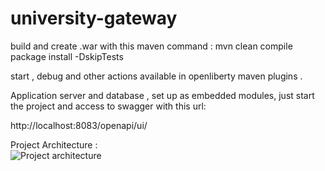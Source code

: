 # university-gateway


build and create .war with this maven command : 
 mvn clean compile package install -DskipTests

start , debug and other actions available in openliberty maven plugins .


Application server and database , set up as embedded modules, 
just start the project and access to swagger with this url:

http://localhost:8083/openapi/ui/


Project Architecture : </br>
<img src="https://i.imgur.com/dOrIsyU.png" alt="Project architecture">
